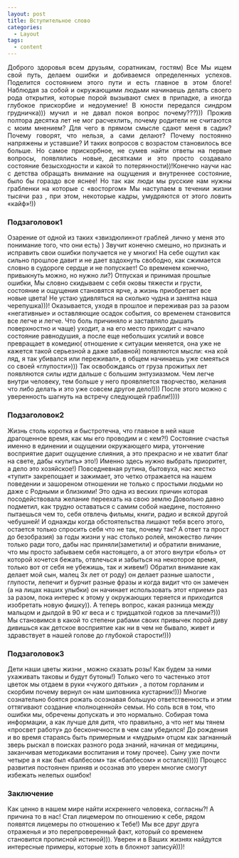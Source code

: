 ```yaml
---
layout: post
title: Вступительное слово
categories:
  - Layout
tags:
  - content
---
```

<p align="justify">
Доброго здоровья всем друзьям, соратникам, гостям) Все Мы ищем свой путь, делаем ошибки и
добиваемся определенных успехов. Поделится состоянием этого пути и есть главное в этом блоге!
Наблюдая за собой и окружающими людьми начинаешь делать своего рода открытия, которые
порой вызывают смех в припадке, а иногда глубокое прискорбие и недоумение!
В юности передался синдром грудничка))) мучил и не давал покоя вопрос почему???))) Прожив
полтора десятка лет не мог расчехлить, почему родители не считаются с моим мнением? Для чего в
прямом смысле сдают меня в садик? Почему говорят, что нельзя, а сами делают? Почему постоянно
напряжены и уставшие? И таких вопросов с возрастом становилось все больше. Но самое
прискорбное, не сумев найти ответы на первые вопросы, появлялись новые, десятками и это просто
создавало состояние безысходности и какой то потерянности))!Конечно научи нас с детства обращать
внимание на ощущения и внутреннее состояние, было бы гораздо все яснее! Но так как люди мы
русские нам нужны грабленки на которые с «восторгом» Мы наступаем в течении жизни тысячи раз ,
при этом, некоторые кадры, умудряются от этого ловить «кайф»!)) </p>

### Подзаголовок1

  Озарение от одной из таких «звиздюлин»от граблей ,лично у меня это понимание того, что они есть)
) Звучит конечно смешно, но признать и исправить свои ошибки получается не у многих! На себе
ощутил как сильно прошлое давит и не дает вздохнуть свободно, как сжимается словно в судороге
сердце и не попускает! Со временем конечно, привыкнуть можно, но нужно ли?) Отпуская и
принимая прошлые ошибки, Мы словно скидываем с себя оковы тяжести и грусти, состояние и
ощущения становятся ярче, а жизнь приобретает все новые цвета! Не устаю удивляться на сколько
чудна и занятна наша черепушка)))! Оказывается, уходя в прошлое и переживая раз за разом
«негативные» и оставляющие осадок события, со временем становится все легче и легче. Что боль
причиняло и заставляло дышать поверхностно и чаще) уходит, а на его место приходит с начало
состояние равнодушия, а после еще небольших усилий и вовсе превращает в комедию( отношение к
ситуации меняется, она уже не кажется такой серьезной а даже забавной) появляются мысли: «на
кой ляд, я так убивался или переживал», в общем начинаешь уже смеяться со своей «глупости»))) Так
освобождаясь от груза прожитых лет появляются силы идти дальше с большим энтузиазмом. Чем
легче внутри человеку, тем больше у него проявляется творчество, желания что либо делать и это
уже совсем другое дело!))) После этого можно с уверенность шагнуть на встречу следующей
грабли!))))

### Подзаголовок2

Жизнь столь коротка и быстротечна, что главное в ней наше драгоценное время, как мы его
проводим и с кем?!) Состояние счастья именно в единении и ощущении окружающего мира,
утончение восприятие дарит ощущение слияния, а это прекрасно и не хватит благ на свете, дабы
«купить» это!) Именно здесь нужно выбрать приоритет, а дело это хозяйское!) Повседневная рутина,
бытовуха, нас жестко «тупит» закрепощает и зажимает, это четко отражается на нашем поведении и
зашореном отношении не только с простыми людьми но даже с Родными и близкими!
Это одна из веских причин которая посодействовала желание переехать на свою землю
Довольно давно подметил, как трудно оставаться с самим собой наедине, постоянно пытаешься чем
то, себя отвлечь фильмы, книги, радио и всякой другой чебушней! И однажды когда обстоятельства
лишают тебя всего этого, остается только спросить себя что не так, почему так? А ответ та прост до
безобразия) за годы жизни у нас столько ролей, множество личин только ради того, дабы нас
приняли(заметили) и обратили внимание, что мы просто забываем себя настоящего, а от этого 
внутри «боль» от которой хочется бежать, отвлечься и забыться на некоторое время, только вот от
себя не убежишь, так и живем!)
Обратил внимание как делает мой сын, малец 3х лет от роду) он делает разные шалости , глупости,
лепечит и бурчит разные фразы и когда видит что он замечен (а на лицах наших улыбки) он начинает
использовать этот «прием» раз за разом, пока интерес к этому у окружающих теряется и приходится
изобретать новую фишку)). А теперь вопрос, какая разница между мальцом и дылдой в 90 кг веса и с
тридцаткой годков за плечами?))) Мы становимся в какой то степени рабами своих привычек порой
диву дивишься как детское восприятие как ни в чем не бывало, живет и здравствует в нашей голове
до глубокой старости!)))

### Подзаголовок3

Дети наши цветы жизни , можно сказать розы! Как будем за ними ухаживать таковы и будут бутоны!)
Только чего то частенько этот цветок мы отдаем в руки «чужого дятьки» , а потом горланим и
скорбим почему вернул он нам шиповника кустарник!))) Многие сознательно боятся рожать
осознавая большую ответственность и этим оттягивают создание «полноценной» семьи. Но соль вся
в том, что ошибки мы, обречены допускать и это нормально. Собирая тома информации, а как лучше
для дитя, что правильно, а что нет мы тянем «просвет работу» до бесконечности в чем сам убедился!
До рождения и во время стараясь быть примерным и «мудрым» отцом как загнанный зверь рыскал в
поисках разного рода знаний, начиная от медицины, заканчивая методиками воспитания и тому
прочее). Сыну уже почти четыре а я как был «балбесом» так «балбесом» и остался))))) Процесс
развития постоянен приняв и осознав это уверен многие смогут избежать нелепых ошибок!

### Заключение

Как ценно в нашем мире найти искреннего человека, согласны?! А причина то в нас! Стал лицемером
по отношению к себе, рядом появятся лицемеры по отношению к Тебе!) Мы все друг друга
отраженья и это перепроверенный факт, который со временем становится прописной истиной))).
Уверен и в Ваших жизнях найдутся интересные примеры, которые хоть в блокнот записуй)))! 
